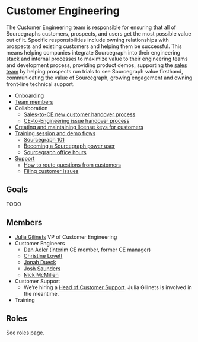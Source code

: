 # Customer Engineering

The Customer Engineering team is responsible for ensuring that all of Sourcegraphs customers, prospects, and users get the most possible value out of it. Specific responsibilities include owning relationships with prospects and existing customers and helping them be successful. This means helping companies integrate Sourcegraph into their engineering stack and internal processes to maximize value to their engineering teams and development process, providing product demos, supporting the [sales team](../sales/index.md) by helping prospects run trials to see Sourcegraph value firsthand, communicating the value of Sourcegraph, growing engagement and owning front-line technical support.

- [Onboarding](onboarding.md)
- [Team members](#members)
- Collaboration
  - [Sales-to-CE new customer handover process](../sales/sales_to_ce_handover.md)
  - [CE-to-Engineering issue handover process](ce_to_eng_handover.md)
- [Creating and maintaining license keys for customers](license_keys.md)
- [Training session and demo flows](training.md)
  - [Sourcegraph 101](training.md#sourcegraph-101-standard-demo-flow)
  - [Becoming a Sourcegraph power user](training.md#becoming-a-sourcegraph-power-user)
  - [Sourcegraph office hours](training.md#sourcegraph-office-hours)
- [Support](support.md)
  - [How to route questions from customers](routing_questions.md)
  - [Filing customer issues](customer_issues.md)

## Goals

TODO

## Members

- [Julia Gilinets](../../company/team/index.md#julia-gilinets-she-her) VP of Customer Engineering
- Customer Engineers
  - [Dan Adler](../../company/team/index.md#dan-adler-he-him) (interim CE member, former CE manager)
  - [Christine Lovett](../../company/team/index.md#christine-lovett-she-her)
  - [Jonah Dueck](../../company/team/index.md#jonah-dueck-he-him)
  - [Josh Saunders](../../company/team/index.md#josh-saunders)
  - [Nick McMillen](../../company/team/index.md#nick-mcmillen-he-him)
- Customer Support
  - We’re hiring a [Head of Customer Support](./roles/head_of_customer_support.md). Julia Glilnets is involved in the meantime.
- Training


## Roles

See [roles](./roles/index.md) page.

